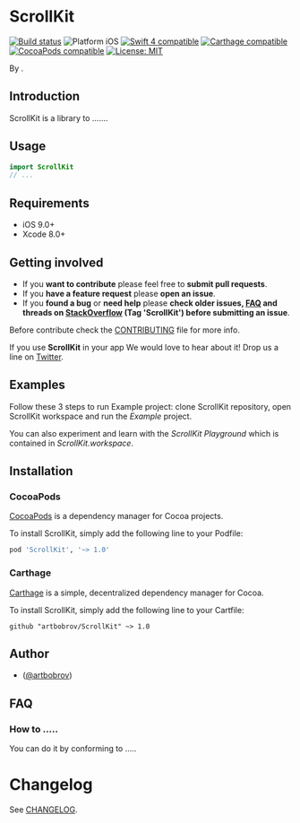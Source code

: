 # ScrollKit

<p align="left">
<a href="https://travis-ci.org/artbobrov/ScrollKit"><img src="https://travis-ci.org/artbobrov/ScrollKit.svg?branch=master" alt="Build status" /></a>
<img src="https://img.shields.io/badge/platform-iOS-blue.svg?style=flat" alt="Platform iOS" />
<a href="https://developer.apple.com/swift"><img src="https://img.shields.io/badge/swift4-compatible-4BC51D.svg?style=flat" alt="Swift 4 compatible" /></a>
<a href="https://github.com/Carthage/Carthage"><img src="https://img.shields.io/badge/Carthage-compatible-4BC51D.svg?style=flat" alt="Carthage compatible" /></a>
<a href="https://cocoapods.org/pods/XLActionController"><img src="https://img.shields.io/cocoapods/v/ScrollKit.svg" alt="CocoaPods compatible" /></a>
<a href="https://raw.githubusercontent.com/artbobrov/ScrollKit/master/LICENSE"><img src="http://img.shields.io/badge/license-MIT-blue.svg?style=flat" alt="License: MIT" /></a>
</p>

By [ ](http://artbobrov.com).

## Introduction

ScrollKit is a library to .......

<!-- <img src="Example/ScrollKit.gif" width="300"/> -->

## Usage

```swift
import ScrollKit
// ...
```

## Requirements

* iOS 9.0+
* Xcode 8.0+

## Getting involved

* If you **want to contribute** please feel free to **submit pull requests**.
* If you **have a feature request** please **open an issue**.
* If you **found a bug** or **need help** please **check older issues, [FAQ](#faq) and threads on [StackOverflow](http://stackoverflow.com/questions/tagged/ScrollKit) (Tag 'ScrollKit') before submitting an issue**.

Before contribute check the [CONTRIBUTING](https://github.com/artbobrov/ScrollKit/blob/master/CONTRIBUTING.md) file for more info.

If you use **ScrollKit** in your app We would love to hear about it! Drop us a line on [Twitter](https://twitter.com/artbobrov).

## Examples

Follow these 3 steps to run Example project: clone ScrollKit repository, open ScrollKit workspace and run the *Example* project.

You can also experiment and learn with the *ScrollKit Playground* which is contained in *ScrollKit.workspace*.

## Installation

### CocoaPods

[CocoaPods](https://cocoapods.org/) is a dependency manager for Cocoa projects.

To install ScrollKit, simply add the following line to your Podfile:

```ruby
pod 'ScrollKit', '~> 1.0'
```

### Carthage

[Carthage](https://github.com/Carthage/Carthage) is a simple, decentralized dependency manager for Cocoa.

To install ScrollKit, simply add the following line to your Cartfile:

```ogdl
github "artbobrov/ScrollKit" ~> 1.0
```

## Author

* [ ](https://github.com/artbobrov) ([@artbobrov](https://twitter.com/artbobrov))

## FAQ

### How to .....

You can do it by conforming to .....

# Changelog

See [CHANGELOG](CHANGELOG.md).
